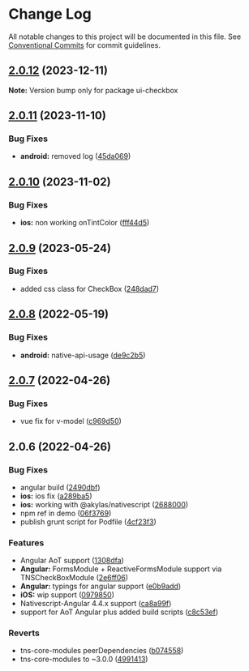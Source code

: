 # Change Log

All notable changes to this project will be documented in this file.
See [Conventional Commits](https://conventionalcommits.org) for commit guidelines.

## [2.0.12](https://github.com/@nativescript-community/ui-checkbox/compare/v2.0.11...v2.0.12) (2023-12-11)

**Note:** Version bump only for package ui-checkbox

## [2.0.11](https://github.com/@nativescript-community/ui-checkbox/compare/v2.0.10...v2.0.11) (2023-11-10)

### Bug Fixes

* **android:** removed log ([45da069](https://github.com/@nativescript-community/ui-checkbox/commit/45da0698d2da2b56df7d74025a7a4bb0ab110bef))

## [2.0.10](https://github.com/@nativescript-community/ui-checkbox/compare/v2.0.9...v2.0.10) (2023-11-02)

### Bug Fixes

* **ios:** non working onTintColor ([fff44d5](https://github.com/@nativescript-community/ui-checkbox/commit/fff44d51f8fb33dbdfa20dc975787f597f7aa360))

## [2.0.9](https://github.com/@nativescript-community/ui-checkbox/compare/v2.0.8...v2.0.9) (2023-05-24)

### Bug Fixes

* added css class for CheckBox ([248dad7](https://github.com/@nativescript-community/ui-checkbox/commit/248dad7e5e9ecd51113670000a5b206254067e93))

## [2.0.8](https://github.com/@nativescript-community/ui-checkbox/compare/v2.0.7...v2.0.8) (2022-05-19)

### Bug Fixes

* **android:** native-api-usage ([de9c2b5](https://github.com/@nativescript-community/ui-checkbox/commit/de9c2b51a47940127480c9a303f43290e50b5d5c))

## [2.0.7](https://github.com/@nativescript-community/ui-checkbox/compare/v2.0.6...v2.0.7) (2022-04-26)

### Bug Fixes

* vue fix for v-model ([c969d50](https://github.com/@nativescript-community/ui-checkbox/commit/c969d50ee8bd3e7bbec020dc5958d8a1b0790747))

## 2.0.6 (2022-04-26)

### Bug Fixes

* angular build ([2490dbf](https://github.com/@nativescript-community/ui-checkbox/commit/2490dbf698578b7b09ef731400c0a6c7d41e6ee6))
* **ios:** ios fix ([a289ba5](https://github.com/@nativescript-community/ui-checkbox/commit/a289ba5d5b4072ed3b892f539efdde9c25e8f0e9))
* **ios:** working with @akylas/nativescript ([2688000](https://github.com/@nativescript-community/ui-checkbox/commit/2688000fe3eaa1b7991c8718a2190095de0f5afd))
* npm ref in demo ([06f3769](https://github.com/@nativescript-community/ui-checkbox/commit/06f376992615348ec670936116ada59e16fa4c34))
* publish grunt script for Podfile ([4cf23f3](https://github.com/@nativescript-community/ui-checkbox/commit/4cf23f32752c7b67bca66a61f951db3a7fde7993))

### Features

* Angular AoT support ([1308dfa](https://github.com/@nativescript-community/ui-checkbox/commit/1308dfa87e28120e39a9b6240953915912d4e721))
* **Angular:** FormsModule + ReactiveFormsModule support via TNSCheckBoxModule ([2e6ff06](https://github.com/@nativescript-community/ui-checkbox/commit/2e6ff0661d0d734f3391a5f1e4763e0713ddbd11))
* **Angular:** typings for angular support ([e0b9add](https://github.com/@nativescript-community/ui-checkbox/commit/e0b9add494c395e552d35f60ad55a3ad5f4ba2a1))
* **iOS:** wip support ([0979850](https://github.com/@nativescript-community/ui-checkbox/commit/0979850b95ac55447675c8758107a996fc4c595d))
* Nativescript-Angular 4.4.x support ([ca8a99f](https://github.com/@nativescript-community/ui-checkbox/commit/ca8a99fa4e597f66b030880f9b373b6736808cde))
* support for AoT Angular plus added build scripts ([c8c53ef](https://github.com/@nativescript-community/ui-checkbox/commit/c8c53effeffd1728aa8c0fd05708f8c698563ed0))

### Reverts

* tns-core-modules peerDependencies ([b074558](https://github.com/@nativescript-community/ui-checkbox/commit/b0745589d4d03ab88d999048c54ed7d45e0672ec))
* tns-core-modules to ~3.0.0 ([4991413](https://github.com/@nativescript-community/ui-checkbox/commit/4991413c51c7bd28bc86028afc9455e5971bd5f0))

